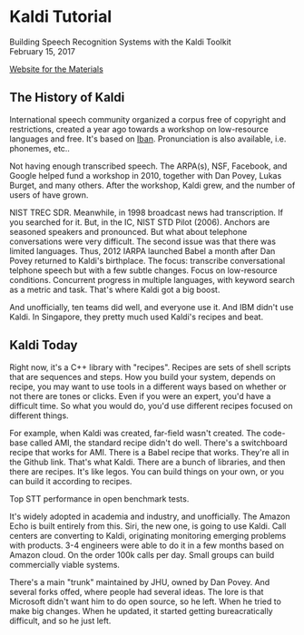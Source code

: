 # Kaldi Tutorial
Building Speech Recognition Systems with the Kaldi Toolkit  
February 15, 2017  

[Website for the Materials](http://kaldi-asr.org/ibt.html)

## The History of Kaldi

International speech community organized a corpus free of copyright and restrictions, created a year ago towards a workshop on low-resource languages and free. It's based on [Iban](https://en.wikipedia.org/wiki/Iban_language). Pronunciation is also available, i.e. phonemes, etc..

Not having enough transcribed speech. The ARPA(s), NSF, Facebook, and Google helped fund a workshop in 2010, together with Dan Povey, Lukas Burget, and many others. After the workshop, Kaldi grew, and the number of users of have grown.


NIST TREC SDR. Meanwhile, in 1998 broadcast news had transcription. If you searched for it. But, in the IC, NIST STD Pilot (2006). Anchors are seasoned speakers and pronounced. But what about telephone conversations were very difficult. The second issue was that there was limited languages. Thus, 2012 IARPA launched Babel a month after Dan Povey returned to Kaldi's birthplace. The focus: transcribe conversational telphone speech but with a few subtle changes. Focus on low-resource conditions. Concurrent progress in multiple languages, with keyword search as a metric and task. That's where Kaldi got a big boost.

And unofficially, ten teams did well, and everyone use it. And IBM didn't use Kaldi. In Singapore, they pretty much used Kaldi's recipes and beat.


## Kaldi Today

Right now, it's a C++ library with "recipes". Recipes are sets of shell scripts that are sequences and steps. How you build your system, depends on recipe, you may want to use tools in a different ways based on whether or not there are tones or clicks. Even if you were an expert, you'd have a difficult time. So what you would do, you'd use different recipes focused on different things.

For example, when Kaldi was created, far-field wasn't created. The code-base called AMI, the standard recipe didn't do well. There's a switchboard recipe that works for AMI. There is a Babel recipe that works. They're all in the Github link. That's what Kaldi. There are a bunch of libraries, and then there are recipes. It's like legos. You can build things on your own, or you can build it according to recipes.

Top STT performance in open benchmark tests.

It's widely adopted in academia and industry, and unofficially. The Amazon Echo is built entirely from this. Siri, the new one, is going to use Kaldi. Call centers are converting to Kaldi, originating monitoring emerging problems with products. 3-4 engineers were able to do it in a few months based on Amazon cloud. On the order 100k calls per day. Small groups can build commercially viable systems.

There's a main "trunk" maintained by JHU, owned by Dan Povey. And several forks offed, where people had several ideas. The lore is that Microsoft didn't want him to do open source, so he left. When he tried to make big changes. When he updated, it started getting bureacratically difficult, and so he just left.



